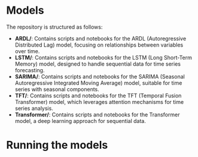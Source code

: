 # Models
The repository is structured as follows:

- **ARDL/**: Contains scripts and notebooks for the ARDL (Autoregressive Distributed Lag) model, focusing on relationships between variables over time.
- **LSTM/**: Contains scripts and notebooks for the LSTM (Long Short-Term Memory) model, designed to handle sequential data for time series forecasting.
- **SARIMA/**: Contains scripts and notebooks for the SARIMA (Seasonal Autoregressive Integrated Moving Average) model, suitable for time series with seasonal components.
- **TFT/**: Contains scripts and notebooks for the TFT (Temporal Fusion Transformer) model, which leverages attention mechanisms for time series analysis.
- **Transformer/**: Contains scripts and notebooks for the Transformer model, a deep learning approach for sequential data.

# Running the models

